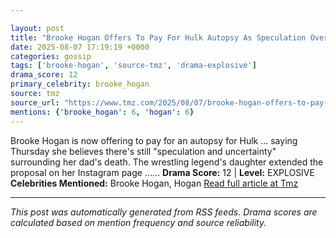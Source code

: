 ```yaml
---

layout: post
title: "Brooke Hogan Offers To Pay For Hulk Autopsy As Speculation Over Death Remains"
date: 2025-08-07 17:19:19 +0000
categories: gossip
tags: ['brooke-hogan', 'source-tmz', 'drama-explosive']
drama_score: 12
primary_celebrity: brooke_hogan
source: tmz
source_url: "https://www.tmz.com/2025/08/07/brooke-hogan-offers-to-pay-for-hulk-autopsy/"
mentions: {'brooke_hogan': 6, 'hogan': 6}
---
```


Brooke Hogan is now offering to pay for an autopsy for Hulk ... saying Thursday she believes there's still "speculation and uncertainty" surrounding her dad's death. The wrestling legend's daughter extended the proposal on her Instagram page ...… **Drama Score:** 12 | **Level:** EXPLOSIVE **Celebrities Mentioned:** Brooke Hogan, Hogan [Read full article at Tmz](https://www.tmz.com/2025/08/07/brooke-hogan-offers-to-pay-for-hulk-autopsy/)

---

*This post was automatically generated from RSS feeds. Drama scores are calculated based on mention frequency and source reliability.*
